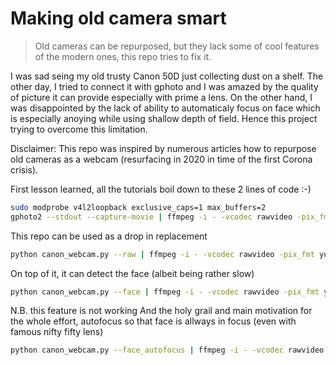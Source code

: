 # Making old camera smart
> Old cameras can be repurposed, but they lack some of cool features of the modern ones, this repo tries to fix it.

I was sad seing my old trusty Canon 50D just collecting dust on a shelf. The other day, I tried to connect it with gphoto and I was amazed by the quality of picture it can provide especially with prime a lens. On the other hand, I was disappointed by the lack of ability to automaticaly focus on face which is especially anoying while using shallow depth of field. Hence this project trying to overcome this limitation.

Disclaimer: This repo was inspired by numerous articles how to repurpose old cameras as a webcam (resurfacing in 2020 in time of the first Corona crisis).

First lesson learned, all the tutorials boil down to these 2 lines of code :-) 
```bash
sudo modprobe v4l2loopback exclusive_caps=1 max_buffers=2
gphoto2 --stdout --capture-movie | ffmpeg -i - -vcodec rawvideo -pix_fmt yuv420p -threads 0 -f v4l2 /dev/video2
```

This repo can be used as a drop in replacement
```bash
python canon_webcam.py --raw | ffmpeg -i - -vcodec rawvideo -pix_fmt yuv420p -threads 0 -f v4l2 /dev/video2
```

On top of it, it can detect the face (albeit being rather slow)
```bash
python canon_webcam.py --face | ffmpeg -i - -vcodec rawvideo -pix_fmt yuv420p -threads 0 -f v4l2 /dev/video2
```
N.B. this feature is not working
And the holy grail and main motivation for the whole effort, autofocus so that face is allways in focus (even with famous nifty fifty lens)
```bash
python canon_webcam.py --face_autofocus | ffmpeg -i - -vcodec rawvideo -pix_fmt yuv420p -threads 0 -f v4l2 /dev/video2
```
